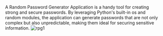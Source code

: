 A Random Password Generator Application is a handy tool for creating strong and secure passwords. By leveraging Python's built-in os and random modules, the application can generate passwords that are not only complex but also unpredictable, making them ideal for securing sensitive information.
![rpg1](https://github.com/user-attachments/assets/889ba802-cae1-4fa7-8ab7-61fa6247cbd2)
